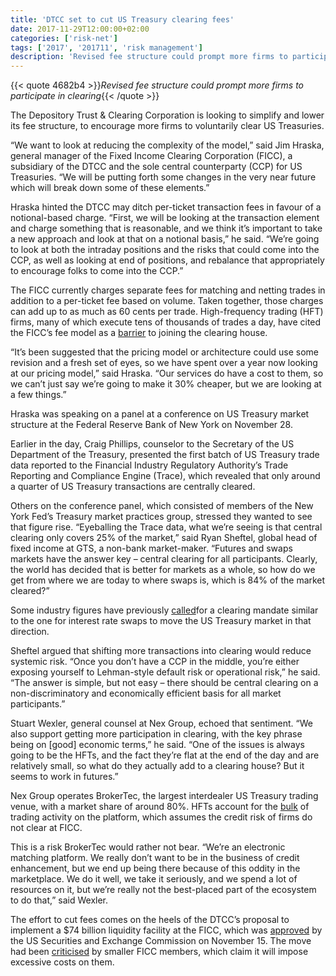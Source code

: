 ```yaml
---
title: 'DTCC set to cut US Treasury clearing fees'
date: 2017-11-29T12:00:00+02:00
categories: ['risk-net']
tags: ['2017', '201711', 'risk management']
description: 'Revised fee structure could prompt more firms to participate in clearing'
---
```


{{< quote 4682b4 >}}_Revised fee structure could prompt more firms to participate in clearing_{{< /quote >}}

The Depository Trust & Clearing Corporation is looking to simplify and lower its fee structure, to encourage more firms to voluntarily clear US Treasuries.

“We want to look at reducing the complexity of the model,” said Jim Hraska, general manager of the Fixed Income Clearing Corporation (FICC), a subsidiary of the DTCC and the sole central counterparty (CCP) for US Treasuries. “We will be putting forth some changes in the very near future which will break down some of these elements.”

Hraska hinted the DTCC may ditch per-ticket transaction fees in favour of a notional-based charge. “First, we will be looking at the transaction element and charge something that is reasonable, and we think it’s important to take a new approach and look at that on a notional basis,” he said. “We’re going to look at both the intraday positions and the risks that could come into the CCP, as well as looking at end of positions, and rebalance that appropriately to encourage folks to come into the CCP.”

The FICC currently charges separate fees for matching and netting trades in addition to a per-ticket fee based on volume. Taken together, those charges can add up to as much as 60 cents per trade. High-frequency trading (HFT) firms, many of which execute tens of thousands of trades a day, have cited the FICC’s fee model as a [barrier](https://www.risk.net/derivatives/2457784/dtcc-coaxing-hfts-become-clearing-members) to joining the clearing house.

“It’s been suggested that the pricing model or architecture could use some revision and a fresh set of eyes, so we have spent over a year now looking at our pricing model,” said Hraska. “Our services do have a cost to them, so we can’t just say we’re going to make it 30% cheaper, but we are looking at a few things.”

Hraska was speaking on a panel at a conference on US Treasury market structure at the Federal Reserve Bank of New York on November 28.

Earlier in the day, Craig Phillips, counselor to the Secretary of the US Department of the Treasury, presented the first batch of US Treasury trade data reported to the Financial Industry Regulatory Authority’s Trade Reporting and Compliance Engine (Trace), which revealed that only around a quarter of US Treasury transactions are centrally cleared.

Others on the conference panel, which consisted of members of the New York Fed’s Treasury market practices group, stressed they wanted to see that figure rise. “Eyeballing the Trace data, what we’re seeing is that central clearing only covers 25% of the market,” said Ryan Sheftel, global head of fixed income at GTS, a non-bank market-maker. “Futures and swaps markets have the answer key – central clearing for all participants. Clearly, the world has decided that is better for markets as a whole, so how do we get from where we are today to where swaps is, which is 84% of the market cleared?”

Some industry figures have previously [called](https://www.risk.net/derivatives/2460946/tradeweb-us-treasuries-clearing-should-be-mandatory)for a clearing mandate similar to the one for interest rate swaps to move the US Treasury market in that direction.

Sheftel argued that shifting more transactions into clearing would reduce systemic risk. “Once you don’t have a CCP in the middle, you’re either exposing yourself to Lehman-style default risk or operational risk,” he said. “The answer is simple, but not easy – there should be central clearing on a non-discriminatory and economically efficient basis for all market participants.”

Stuart Wexler, general counsel at Nex Group, echoed that sentiment. “We also support getting more participation in clearing, with the key phrase being on [good] economic terms,” he said. “One of the issues is always going to be the HFTs, and the fact they’re flat at the end of the day and are relatively small, so what do they actually add to a clearing house? But it seems to work in futures.”

Nex Group operates BrokerTec, the largest interdealer US Treasury trading venue, with a market share of around 80%. HFTs account for the [bulk](https://www.risk.net/derivatives/interest-rate-derivatives/2426923/client-list-reveals-hft-dominance-brokertec) of trading activity on the platform, which assumes the credit risk of firms do not clear at FICC.

This is a risk BrokerTec would rather not bear. “We’re an electronic matching platform. We really don’t want to be in the business of credit enhancement, but we end up being there because of this oddity in the marketplace. We do it well, we take it seriously, and we spend a lot of resources on it, but we’re really not the best-placed part of the ecosystem to do that,” said Wexler.

The effort to cut fees comes on the heels of the DTCC’s proposal to implement a $74 billion liquidity facility at the FICC, which was [approved](https://www.risk.net/derivatives/5358746/sec-approves-dtccs-74bn-liquidity-facility) by the US Securities and Exchange Commission on November 15. The move had been [criticised](https://www.risk.net/derivatives/5292066/dtccs-74-billion-liquidity-charge-riles-members) by smaller FICC members, which claim it will impose excessive costs on them.


